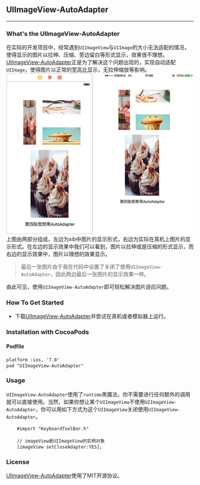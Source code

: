## UIImageView-AutoAdapter
--------
### What's the UIImageView-AutoAdapter
在实际的开发项目中，经常遇到`UIImageView`与`UIImage`的大小无法适配的情况，使得显示的图片以拉伸、压缩、旁边留白等形式显示，效果很不理想。[UIImageView-AutoAdapter](https://github.com/Jiar/UIImageView-AutoAdapter)正是为了解决这个问题出现的，实现自动适配`UIImage`，使得图片以正常的宽高比显示，无拉伸缩放等影响。
![UIImageView-AutoAdapter show](/images/UIImageView+AutoAdapter.jpg?raw=true)  
上图由两部分组成，左边为xib中图片的显示形式，右边为实际在真机上图片的显示形式。在左边的显示效果中我们可以看到，图片以拉伸或是压缩的形式显示，而右边的显示效果中，图片以理想的效果显示。

> 最后一张图片由于我在代码中设置了关闭了使用`UIImageView-AutoAdapter`，因此两边最后一张图片的显示效果一样。

由此可见，使用`UIImageView-AutoAdapter`即可轻松解决图片适应问题。

### How To Get Started

- 下载[UIImageView-AutoAdapter](https://github.com/Jiar/UIImageView-AutoAdapter)并尝试在真机或者模拟器上运行。

### Installation with CocoaPods
#### Podfile
	platform :ios, '7.0'
	pod "UIImageView-AutoAdapter"
### Usage
`UIImageView-AutoAdapter`使用了`runtime`黑魔法，你不需要进行任何额外的调用就可以直接使用。当然，如果你想让某个`UIImageView`不使用`UIImageView-AutoAdapter`，你可以用如下方式为这个`UIImageView`关闭使用`UIImageView-AutoAdapter`。
        
        #import "KeyboardToolBar.h"
        
        // imageView是UIImageView的实例对象
        [imageView setCloseAdapter:YES];

### License
[UIImageView-AutoAdapter](https://github.com/Jiar/UIImageView-AutoAdapter)使用了MIT开源协议。